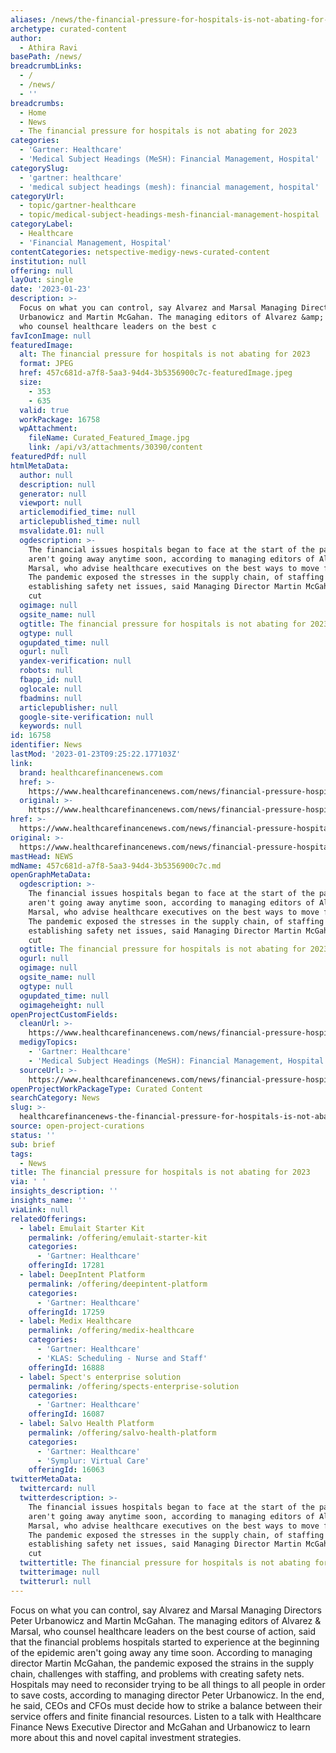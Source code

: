```yaml
---
aliases: /news/the-financial-pressure-for-hospitals-is-not-abating-for-2023
archetype: curated-content
author:
  - Athira Ravi
basePath: /news/
breadcrumbLinks:
  - /
  - /news/
  - ''
breadcrumbs:
  - Home
  - News
  - The financial pressure for hospitals is not abating for 2023
categories:
  - 'Gartner: Healthcare'
  - 'Medical Subject Headings (MeSH): Financial Management, Hospital'
categorySlug:
  - 'gartner: healthcare'
  - 'medical subject headings (mesh): financial management, hospital'
categoryUrl:
  - topic/gartner-healthcare
  - topic/medical-subject-headings-mesh-financial-management-hospital
categoryLabel:
  - Healthcare
  - 'Financial Management, Hospital'
contentCategories: netspective-medigy-news-curated-content
institution: null
offering: null
layOut: single
date: '2023-01-23'
description: >-
  Focus on what you can control, say Alvarez and Marsal Managing Directors Peter
  Urbanowicz and Martin McGahan. The managing editors of Alvarez &amp; Marsal,
  who counsel healthcare leaders on the best c
favIconImage: null
featuredImage:
  alt: The financial pressure for hospitals is not abating for 2023
  format: JPEG
  href: 457c681d-a7f8-5aa3-94d4-3b5356900c7c-featuredImage.jpeg
  size:
    - 353
    - 635
  valid: true
  workPackage: 16758
  wpAttachment:
    fileName: Curated_Featured_Image.jpg
    link: /api/v3/attachments/30390/content
featuredPdf: null
htmlMetaData:
  author: null
  description: null
  generator: null
  viewport: null
  articlemodified_time: null
  articlepublished_time: null
  msvalidate.01: null
  ogdescription: >-
    The financial issues hospitals began to face at the start of the pandemic
    aren't going away anytime soon, according to managing editors of Alvarez &
    Marsal, who advise healthcare executives on the best ways to move forward.
    The pandemic exposed the stresses in the supply chain, of staffing and of
    establishing safety net issues, said Managing Director Martin McGahan. To
    cut
  ogimage: null
  ogsite_name: null
  ogtitle: The financial pressure for hospitals is not abating for 2023
  ogtype: null
  ogupdated_time: null
  ogurl: null
  yandex-verification: null
  robots: null
  fbapp_id: null
  oglocale: null
  fbadmins: null
  articlepublisher: null
  google-site-verification: null
  keywords: null
id: 16758
identifier: News
lastMod: '2023-01-23T09:25:22.177103Z'
link:
  brand: healthcarefinancenews.com
  href: >-
    https://www.healthcarefinancenews.com/news/financial-pressure-hospitals-not-abating-2023
  original: >-
    https://www.healthcarefinancenews.com/news/financial-pressure-hospitals-not-abating-2023
href: >-
  https://www.healthcarefinancenews.com/news/financial-pressure-hospitals-not-abating-2023
original: >-
  https://www.healthcarefinancenews.com/news/financial-pressure-hospitals-not-abating-2023
mastHead: NEWS
mdName: 457c681d-a7f8-5aa3-94d4-3b5356900c7c.md
openGraphMetaData:
  ogdescription: >-
    The financial issues hospitals began to face at the start of the pandemic
    aren't going away anytime soon, according to managing editors of Alvarez &
    Marsal, who advise healthcare executives on the best ways to move forward.
    The pandemic exposed the stresses in the supply chain, of staffing and of
    establishing safety net issues, said Managing Director Martin McGahan. To
    cut
  ogtitle: The financial pressure for hospitals is not abating for 2023
  ogurl: null
  ogimage: null
  ogsite_name: null
  ogtype: null
  ogupdated_time: null
  ogimageheight: null
openProjectCustomFields:
  cleanUrl: >-
    https://www.healthcarefinancenews.com/news/financial-pressure-hospitals-not-abating-2023
  medigyTopics:
    - 'Gartner: Healthcare'
    - 'Medical Subject Headings (MeSH): Financial Management, Hospital'
  sourceUrl: >-
    https://www.healthcarefinancenews.com/news/financial-pressure-hospitals-not-abating-2023
openProjectWorkPackageType: Curated Content
searchCategory: News
slug: >-
  healthcarefinancenews-the-financial-pressure-for-hospitals-is-not-abating-for-2023
source: open-project-curations
status: ''
sub: brief
tags:
  - News
title: The financial pressure for hospitals is not abating for 2023
via: ' '
insights_description: ''
insights_name: ''
viaLink: null
relatedOfferings:
  - label: Emulait Starter Kit
    permalink: /offering/emulait-starter-kit
    categories:
      - 'Gartner: Healthcare'
    offeringId: 17281
  - label: DeepIntent Platform
    permalink: /offering/deepintent-platform
    categories:
      - 'Gartner: Healthcare'
    offeringId: 17259
  - label: Medix Healthcare
    permalink: /offering/medix-healthcare
    categories:
      - 'Gartner: Healthcare'
      - 'KLAS: Scheduling - Nurse and Staff'
    offeringId: 16888
  - label: Spect's enterprise solution
    permalink: /offering/spects-enterprise-solution
    categories:
      - 'Gartner: Healthcare'
    offeringId: 16087
  - label: Salvo Health Platform
    permalink: /offering/salvo-health-platform
    categories:
      - 'Gartner: Healthcare'
      - 'Symplur: Virtual Care'
    offeringId: 16063
twitterMetaData:
  twittercard: null
  twitterdescription: >-
    The financial issues hospitals began to face at the start of the pandemic
    aren't going away anytime soon, according to managing editors of Alvarez &
    Marsal, who advise healthcare executives on the best ways to move forward.
    The pandemic exposed the stresses in the supply chain, of staffing and of
    establishing safety net issues, said Managing Director Martin McGahan. To
    cut
  twittertitle: The financial pressure for hospitals is not abating for 2023
  twitterimage: null
  twitterurl: null
---
```

<p>Focus on what you can control, say Alvarez and Marsal Managing Directors Peter Urbanowicz and Martin McGahan. The managing editors of Alvarez &amp; Marsal, who counsel healthcare leaders on the best course of action, said that the financial problems hospitals started to experience at the beginning of the epidemic aren't going away any time soon. According to managing director Martin McGahan, the pandemic exposed the strains in the supply chain, challenges with staffing, and problems with creating safety nets. Hospitals may need to reconsider trying to be all things to all people in order to save costs, according to managing director Peter Urbanowicz. In the end, he said, CEOs and CFOs must decide how to strike a balance between their service offers and finite financial resources. Listen to a talk with Healthcare Finance News Executive Director and McGahan and Urbanowicz to learn more about this and novel capital investment strategies.</p>
